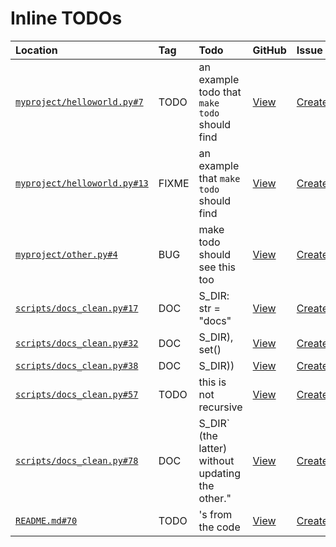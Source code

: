 # Inline TODOs

| Location | Tag | Todo | GitHub | Issue |
|:---------|:----|:-----|:-------|:------|
| [`myproject/helloworld.py#7`](/myproject/helloworld.py#7) | TODO | an example todo that `make todo` should find | [View](https://github.com/mivanit/python-project-makefile-template/blob/main/myproject/helloworld.py#L7) | [Create](https://github.com/mivanit/python-project-makefile-template/issues/new?title=an%20example%20todo%20that%20%60make%20todo%60%20should%20find&body=%23%20source%0A%0A%5B%60myproject%2Fhelloworld.py%23L7%60%5D%28https%3A%2F%2Fgithub.com%2Fmivanit%2Fpython-project-makefile-template%2Fblob%2Fmain%2Fmyproject%2Fhelloworld.py%23L7%29%0A%0A%23%20context%0A%60%60%60python%0A%23%20another%20line%20which%20should%20be%20included%20in%20the%20body%0A%23%20TODO%3A%20an%20example%20todo%20that%20%60make%20todo%60%20should%20find%0Adef%20some_function%28%29%20-%3E%20None%3A%0A%09%22dummy%20docstring%22%0A%60%60%60&labels=enhancement) |
| [`myproject/helloworld.py#13`](/myproject/helloworld.py#13) | FIXME | an example that `make todo` should find | [View](https://github.com/mivanit/python-project-makefile-template/blob/main/myproject/helloworld.py#L13) | [Create](https://github.com/mivanit/python-project-makefile-template/issues/new?title=an%20example%20that%20%60make%20todo%60%20should%20find&body=%23%20source%0A%0A%5B%60myproject%2Fhelloworld.py%23L13%60%5D%28https%3A%2F%2Fgithub.com%2Fmivanit%2Fpython-project-makefile-template%2Fblob%2Fmain%2Fmyproject%2Fhelloworld.py%23L13%29%0A%0A%23%20context%0A%60%60%60python%0A%23%20FIXME%3A%20an%20example%20that%20%60make%20todo%60%20should%20find%0Adef%20critical_function%28%29%20-%3E%20None%3A%0A%09%22dummy%20docstring%22%0A%60%60%60&labels=FIXME) |
| [`myproject/other.py#4`](/myproject/other.py#4) | BUG | make todo should see this too | [View](https://github.com/mivanit/python-project-makefile-template/blob/main/myproject/other.py#L4) | [Create](https://github.com/mivanit/python-project-makefile-template/issues/new?title=make%20todo%20should%20see%20this%20too&body=%23%20source%0A%0A%5B%60myproject%2Fother.py%23L4%60%5D%28https%3A%2F%2Fgithub.com%2Fmivanit%2Fpython-project-makefile-template%2Fblob%2Fmain%2Fmyproject%2Fother.py%23L4%29%0A%0A%23%20context%0A%60%60%60python%0A%23%20BUG%3A%20make%20todo%20should%20see%20this%20too%0Adef%20another_function%28%29%20-%3E%20None%3A%0A%09%22dummy%20docstring%22%0A%60%60%60&labels=bug) |
| [`scripts/docs_clean.py#17`](/scripts/docs_clean.py#17) | DOC | S_DIR: str = "docs" | [View](https://github.com/mivanit/python-project-makefile-template/blob/main/scripts/docs_clean.py#L17) | [Create](https://github.com/mivanit/python-project-makefile-template/issues/new?title=S_DIR%3A%20str%20%3D%20%22docs%22&body=%23%20source%0A%0A%5B%60scripts%2Fdocs_clean.py%23L17%60%5D%28https%3A%2F%2Fgithub.com%2Fmivanit%2Fpython-project-makefile-template%2Fblob%2Fmain%2Fscripts%2Fdocs_clean.py%23L17%29%0A%0A%23%20context%0A%60%60%60python%0ATOOL_PATH%3A%20str%20%3D%20%22tool.makefile.docs%22%0ADEFAULT_DOCS_DIR%3A%20str%20%3D%20%22docs%22%0A%60%60%60&labels=documentation) |
| [`scripts/docs_clean.py#32`](/scripts/docs_clean.py#32) | DOC | S_DIR), set() | [View](https://github.com/mivanit/python-project-makefile-template/blob/main/scripts/docs_clean.py#L32) | [Create](https://github.com/mivanit/python-project-makefile-template/issues/new?title=S_DIR%29%2C%20set%28%29&body=%23%20source%0A%0A%5B%60scripts%2Fdocs_clean.py%23L32%60%5D%28https%3A%2F%2Fgithub.com%2Fmivanit%2Fpython-project-makefile-template%2Fblob%2Fmain%2Fscripts%2Fdocs_clean.py%23L32%29%0A%0A%23%20context%0A%60%60%60python%0A%09%22read%20configuration%20from%20pyproject.toml%22%0A%09if%20not%20pyproject_path.is_file%28%29%3A%0A%09%09return%20Path%28DEFAULT_DOCS_DIR%29%2C%20set%28%29%0A%0A%09with%20pyproject_path.open%28%22rb%22%29%20as%20f%3A%0A%60%60%60&labels=documentation) |
| [`scripts/docs_clean.py#38`](/scripts/docs_clean.py#38) | DOC | S_DIR)) | [View](https://github.com/mivanit/python-project-makefile-template/blob/main/scripts/docs_clean.py#L38) | [Create](https://github.com/mivanit/python-project-makefile-template/issues/new?title=S_DIR%29%29&body=%23%20source%0A%0A%5B%60scripts%2Fdocs_clean.py%23L38%60%5D%28https%3A%2F%2Fgithub.com%2Fmivanit%2Fpython-project-makefile-template%2Fblob%2Fmain%2Fscripts%2Fdocs_clean.py%23L38%29%0A%0A%23%20context%0A%60%60%60python%0A%09preserved%3A%20List%5Bstr%5D%20%3D%20deep_get%28config%2C%20f%22%7BTOOL_PATH%7D.no_clean%22%2C%20%5B%5D%29%0A%09docs_dir%3A%20Path%20%3D%20Path%28deep_get%28config%2C%20f%22%7BTOOL_PATH%7D.output_dir%22%2C%20DEFAULT_DOCS_DIR%29%29%0A%0A%09%23%20Convert%20to%20absolute%20paths%20and%20validate%0A%60%60%60&labels=documentation) |
| [`scripts/docs_clean.py#57`](/scripts/docs_clean.py#57) | TODO | this is not recursive | [View](https://github.com/mivanit/python-project-makefile-template/blob/main/scripts/docs_clean.py#L57) | [Create](https://github.com/mivanit/python-project-makefile-template/issues/new?title=this%20is%20not%20recursive&body=%23%20source%0A%0A%5B%60scripts%2Fdocs_clean.py%23L57%60%5D%28https%3A%2F%2Fgithub.com%2Fmivanit%2Fpython-project-makefile-template%2Fblob%2Fmain%2Fscripts%2Fdocs_clean.py%23L57%29%0A%0A%23%20context%0A%60%60%60python%0A%09%22%22%22delete%20files%20not%20in%20preserved%20set%0A%0A%09TODO%3A%20this%20is%20not%20recursive%0A%09%22%22%22%0A%09for%20path%20in%20docs_dir.iterdir%28%29%3A%0A%60%60%60&labels=enhancement) |
| [`scripts/docs_clean.py#78`](/scripts/docs_clean.py#78) | DOC | S_DIR` (the latter) without updating the other." | [View](https://github.com/mivanit/python-project-makefile-template/blob/main/scripts/docs_clean.py#L78) | [Create](https://github.com/mivanit/python-project-makefile-template/issues/new?title=S_DIR%60%20%28the%20latter%29%20without%20updating%20the%20other.%22&body=%23%20source%0A%0A%5B%60scripts%2Fdocs_clean.py%23L78%60%5D%28https%3A%2F%2Fgithub.com%2Fmivanit%2Fpython-project-makefile-template%2Fblob%2Fmain%2Fscripts%2Fdocs_clean.py%23L78%29%0A%0A%23%20context%0A%60%60%60python%0A%09assert%20docs_dir.is_dir%28%29%2C%20f%22Docs%20directory%20%27%7Bdocs_dir%7D%27%20not%20found%22%0A%09assert%20docs_dir%20%3D%3D%20Path%28docs_dir_cli%29%2C%20%28%0A%09%09f%22Docs%20directory%20mismatch%3A%20%7Bdocs_dir%20%3D%20%7D%20%21%3D%20%7Bdocs_dir_cli%20%3D%20%7D.%20this%20is%20probably%20because%20you%20changed%20one%20of%20%60pyproject.toml%3A%7BTOOL_PATH%7D.output_dir%60%20%28the%20former%29%20or%20%60makefile%3ADOCS_DIR%60%20%28the%20latter%29%20without%20updating%20the%20other.%22%0A%09%29%0A%60%60%60&labels=documentation) |
| [`README.md#70`](/README.md#70) | TODO | 's from the code | [View](https://github.com/mivanit/python-project-makefile-template/blob/main/README.md#L70) | [Create](https://github.com/mivanit/python-project-makefile-template/issues/new?title=%27s%20from%20the%20code&body=%23%20source%0A%0A%5B%60README.md%23L70%60%5D%28https%3A%2F%2Fgithub.com%2Fmivanit%2Fpython-project-makefile-template%2Fblob%2Fmain%2FREADME.md%23L70%29%0A%0A%23%20context%0A%60%60%60markdown%0A%20%20%20%20make%20setup%20%20%20%20%20%20%20%20%20%20%20%20%20%20%20%20install%20and%20update%20via%20uv%0A%20%20%20%20make%20test%20%20%20%20%20%20%20%20%20%20%20%20%20%20%20%20%20running%20tests%0A%20%20%20%20make%20todo%20%20%20%20%20%20%20%20%20%20%20%20%20%20%20%20%20get%20all%20TODO%27s%20from%20the%20code%0A%20%20%20%20make%20typing%20%20%20%20%20%20%20%20%20%20%20%20%20%20%20running%20type%20checks%0A%20%20%20%20make%20verify-git%20%20%20%20%20%20%20%20%20%20%20checking%20git%20status%0A%60%60%60&labels=enhancement) |
